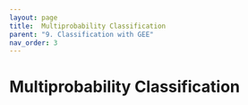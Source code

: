 ```yaml
---
layout: page
title:  Multiprobability Classification
parent: "9. Classification with GEE"
nav_order: 3
---
```


# Multiprobability Classification
